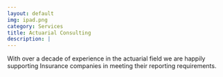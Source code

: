 ```yaml
---
layout: default
img: ipad.png
category: Services
title: Actuarial Consulting
description: |
---
```

  With over a decade of experience in the actuarial field we are happily supporting Insurance companies in meeting their reporting requirements.